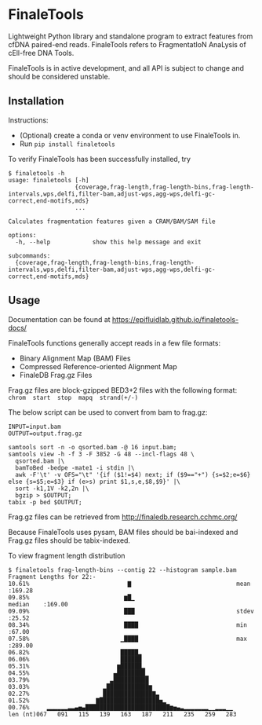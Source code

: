 # FinaleTools
Lightweight Python library and standalone program to extract features from
cfDNA paired-end reads. FinaleTools refers to FragmentatIoN AnaLysis of
cEll-free DNA Tools.

FinaleTools is in active development, and all API is subject to change and
should be considered unstable.

## Installation
Instructions:
- (Optional) create a conda or venv environment to use FinaleTools in.
- Run `pip install finaletools`

To verify FinaleTools has been successfully installed, try
```
$ finaletools -h
usage: finaletools [-h]
                   {coverage,frag-length,frag-length-bins,frag-length-intervals,wps,delfi,filter-bam,adjust-wps,agg-wps,delfi-gc-correct,end-motifs,mds}
                   ...

Calculates fragmentation features given a CRAM/BAM/SAM file

options:
  -h, --help            show this help message and exit

subcommands:
  {coverage,frag-length,frag-length-bins,frag-length-intervals,wps,delfi,filter-bam,adjust-wps,agg-wps,delfi-gc-correct,end-motifs,mds}
```

## Usage
Documentation can be found at https://epifluidlab.github.io/finaletools-docs/

FinaleTools functions generally accept reads in a few file formats:
- Binary Alignment Map (BAM) Files
- Compressed Reference-oriented Alignment Map
- FinaleDB Frag.gz Files

Frag.gz files are block-gzipped BED3+2 files with the following format:
`chrom  start  stop  mapq  strand(+/-)`

The below script can be used to convert from bam to frag.gz:
```
INPUT=input.bam
OUTPUT=output.frag.gz

samtools sort -n -o qsorted.bam -@ 16 input.bam;
samtools view -h -f 3 -F 3852 -G 48 --incl-flags 48 \
  qsorted.bam |\
  bamToBed -bedpe -mate1 -i stdin |\
  awk -F'\t' -v OFS="\t" '{if ($1!=$4) next; if ($9=="+") {s=$2;e=$6} else {s=$5;e=$3} if (e>s) print $1,s,e,$8,$9}' |\
  sort -k1,1V -k2,2n |\
  bgzip > $OUTPUT;
tabix -p bed $OUTPUT;
```

Frag.gz files can be retrieved from http://finaledb.research.cchmc.org/

Because FinaleTools uses pysam, BAM files should be bai-indexed and Frag.gz files should be tabix-indexed.

To view fragment length distribution
```
$ finaletools frag-length-bins --contig 22 --histogram sample.bam
Fragment Lengths for 22:-
10.61%                            ▇                              mean      :169.28
09.85%                           ▆█▁                             median    :169.00
09.09%                           ███                             stdev     :25.52
08.34%                           ████                            min       :67.00
07.58%                          ▁████                            max       :289.00
06.82%                          █████▂                          
06.06%                          ██████                          
05.31%                         ▆██████▂                         
04.55%                        ▄████████▁                        
03.79%                       ▃██████████                        
03.03%                     ▂████████████▆                       
02.27%                     ██████████████▇▃                     
01.52%                   ▇█████████████████▅▂                   
00.76%     ▂▂▂▂▂▂▃▃▄▅▄████████████████████████▆▅▄▃▂▂▂▂▂▂▂▁▁▂▂▂▁▁
len (nt)067   091   115   139   163   187   211   235   259   283
```
